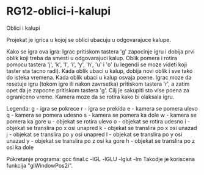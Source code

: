 # RG12-oblici-i-kalupi
Oblici i kalupi

Projekat je igrica u kojoj se oblici ubacuju u odgovarajuce kalupe.

Kako se igra ova igra:
Igrac pritiskom tastera 'g' zapocinje igru i dobija prvi oblik koji treba da smesti u odgovarajuci kalup. Oblik pomera i rotira pomocu tastera 'j', 'k', 'l', 'i', 'y', 'h', 'u' i 'o' (u legendi se moze videti koji taster sta tacno radi). Kada oblik ubaci u kalup, dobija novi oblik i sve tako do isteka vremena. Kada oblik ubaci u kalup osvaja poene. Igrac moze da resetuje igru (tokom igre ili nakon zavrsetka) pritiskom tastera 'r', a zatim opet da je zapocne pritiskom tastera 'g'. Cilj je sakupiti sto vise poena za ograniceno vreme. Kamera moze da se rotira kako bi olaksala igru.

Legenda:
g - igra se pokrece
r - igra se prekida
e - kamera se pomera ulevo
q - kamera se pomera udesno
s - kamera se pomera ka dole
w - kamera se pomera ka gore
u - objekat se rotira ulevo
o - objekat se rotira udesno
i - objekat se translira po x osi unapred
k - objekat se translira po x osi unazad 
j - objekat se translira po y osi unapred
l - objekat se translira po y osi unazad
y - objekat se translira po z osi ka gore
h - objekat se translira po z osi ka dole

Pokretanje programa:
 gcc final.c -lGL -lGLU -lglut -lm
Takodje je koriscena funkcija "glWindowPos2i".
